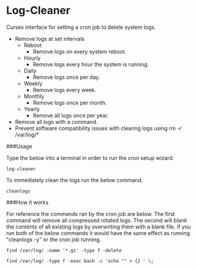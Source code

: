 Log-Cleaner
==============
Curses interface for setting a cron job to delete system logs.

* Remove logs at set intervals
  * Reboot
    * Remove logs on every system reboot.
  * Hourly
    * Remove logs every hour the system is running.
  * Daily
    * Remove logs once per day.
  * Weekly
    * Remove logs every week.
  * Monthly
    * Remove logs once per month.
  * Yearly
    * Remove all logs once per year.
* Remove all logs with a command.
* Prevent software compatibility issues with clearing logs using rm -r /var/log/*

###Usage

Type the below into a terminal in order to run the cron setup wizard.

	log-cleaner

To immediately clean the logs run the below command.

	cleanlogs

###How it works

For reference the commands ran by the cron job are below. The first command will remove all compressed rotated logs. The second will blank the contents of all existing logs by overwriting them with a blank file. If you run both of the below commands it would have the same effect as running "cleanlogs -y" or the cron job running.

	find /var/log/ -name '*.gz' -type f -delete

	find /var/log/ -type f -exec bash -c 'echo "" > {} ' \;
